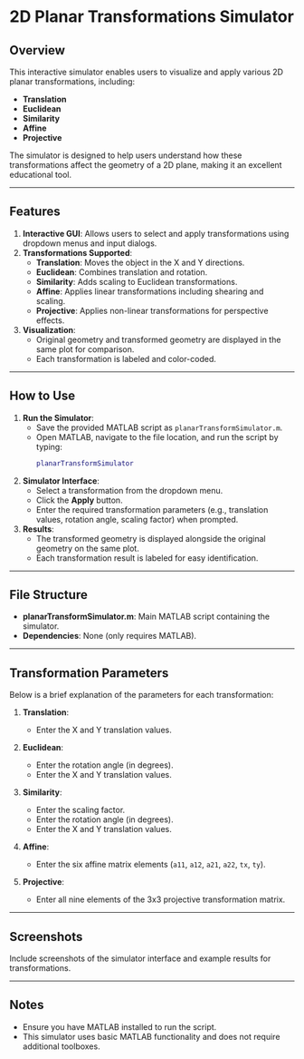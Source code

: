 
# 2D Planar Transformations Simulator

## Overview
This interactive simulator enables users to visualize and apply various 2D planar transformations, including:
- **Translation**
- **Euclidean**
- **Similarity**
- **Affine**
- **Projective**

The simulator is designed to help users understand how these transformations affect the geometry of a 2D plane, making it an excellent educational tool.

---

## Features
1. **Interactive GUI**: Allows users to select and apply transformations using dropdown menus and input dialogs.
2. **Transformations Supported**:
   - **Translation**: Moves the object in the X and Y directions.
   - **Euclidean**: Combines translation and rotation.
   - **Similarity**: Adds scaling to Euclidean transformations.
   - **Affine**: Applies linear transformations including shearing and scaling.
   - **Projective**: Applies non-linear transformations for perspective effects.
3. **Visualization**:
   - Original geometry and transformed geometry are displayed in the same plot for comparison.
   - Each transformation is labeled and color-coded.

---

## How to Use
1. **Run the Simulator**:
   - Save the provided MATLAB script as `planarTransformSimulator.m`.
   - Open MATLAB, navigate to the file location, and run the script by typing:
     ```matlab
     planarTransformSimulator
     ```
2. **Simulator Interface**:
   - Select a transformation from the dropdown menu.
   - Click the **Apply** button.
   - Enter the required transformation parameters (e.g., translation values, rotation angle, scaling factor) when prompted.
3. **Results**:
   - The transformed geometry is displayed alongside the original geometry on the same plot.
   - Each transformation result is labeled for easy identification.

---

## File Structure
- **planarTransformSimulator.m**: Main MATLAB script containing the simulator.
- **Dependencies**: None (only requires MATLAB).

---

## Transformation Parameters
Below is a brief explanation of the parameters for each transformation:

1. **Translation**:
   - Enter the X and Y translation values.

2. **Euclidean**:
   - Enter the rotation angle (in degrees).
   - Enter the X and Y translation values.

3. **Similarity**:
   - Enter the scaling factor.
   - Enter the rotation angle (in degrees).
   - Enter the X and Y translation values.

4. **Affine**:
   - Enter the six affine matrix elements (`a11`, `a12`, `a21`, `a22`, `tx`, `ty`).

5. **Projective**:
   - Enter all nine elements of the 3x3 projective transformation matrix.

---

## Screenshots
Include screenshots of the simulator interface and example results for transformations.

---

## Notes
- Ensure you have MATLAB installed to run the script.
- This simulator uses basic MATLAB functionality and does not require additional toolboxes.
